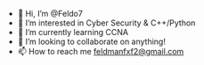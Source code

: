 - 👋 Hi, I’m @Feldo7
- 👀 I’m interested in Cyber Security & C++/Python
- 🌱 I’m currently learning CCNA
- 💞️ I’m looking to collaborate on anything!
- 📫 How to reach me feldmanfxf2@gmail.com

<!---
Feldo7/Feldo7 is a ✨ special ✨ repository because its `README.md` (this file) appears on your GitHub profile.
You can click the Preview link to take a look at your changes.
--->
